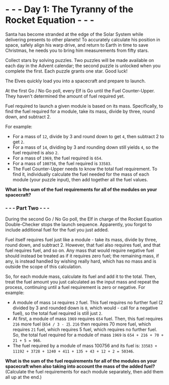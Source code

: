 # - - - Day 1: The Tyranny of the Rocket Equation - - -
Santa has become stranded at the edge of the Solar System while delivering presents to other planets! To accurately calculate his position in space, safely align his warp drive, and return to Earth in time to save Christmas, he needs you to bring him measurements from fifty stars.

Collect stars by solving puzzles. Two puzzles will be made available on each day in the Advent calendar; the second puzzle is unlocked when you complete the first. Each puzzle grants one star. Good luck!

The Elves quickly load you into a spacecraft and prepare to launch.

At the first Go / No Go poll, every Elf is Go until the Fuel Counter-Upper. They haven't determined the amount of fuel required yet.

Fuel required to launch a given module is based on its mass. Specifically, to find the fuel required for a module, take its mass, divide by three, round down, and subtract 2.

For example:
* For a mass of ``12``, divide by 3 and round down to get ``4``, then subtract 2 to get ``2``.
* For a mass of ``14``, dividing by 3 and rounding down still yields ``4``, so the fuel required is also ``2``.
* For a mass of ``1969``, the fuel required is ``654``.
* For a mass of ``100756``, the fuel required is ``33583``.
* The Fuel Counter-Upper needs to know the total fuel requirement. To find it, individually calculate the fuel needed for the mass of each module (your puzzle input), then add together all the fuel values.

**What is the sum of the fuel requirements for all of the modules on your spacecraft?**

### - - - Part Two - - -
During the second Go / No Go poll, the Elf in charge of the Rocket Equation Double-Checker stops the launch sequence. Apparently, you forgot to include additional fuel for the fuel you just added.

Fuel itself requires fuel just like a module - take its mass, divide by three, round down, and subtract 2. However, that fuel also requires fuel, and that fuel requires fuel, and so on. Any mass that would require negative fuel should instead be treated as if it requires zero fuel; the remaining mass, if any, is instead handled by wishing really hard, which has no mass and is outside the scope of this calculation.

So, for each module mass, calculate its fuel and add it to the total. Then, treat the fuel amount you just calculated as the input mass and repeat the process, continuing until a fuel requirement is zero or negative. For example:

* A module of mass ``14`` requires ``2`` fuel. This fuel requires no further fuel (2 divided by 3 and rounded down is ``0``, which would - call for a negative fuel), so the total fuel required is still just ``2``.
* At first, a module of mass ``1969`` requires ``654`` fuel. Then, this fuel requires ``216`` more fuel (``654 / 3 - 2``). ``216`` then requires 70 more fuel, which requires ``21`` fuel, which requires 5 fuel, which requires no further fuel. So, the total fuel required for a module of mass ``1969`` is ``654 + 216 + 70 + 21 + 5 = 966``.
* The fuel required by a module of mass 100756 and its fuel is: ``33583 + 11192 + 3728 + 1240 + 411 + 135 + 43 + 12 + 2 = 50346``.

**What is the sum of the fuel requirements for all of the modules on your spacecraft when also taking into account the mass of the added fuel?** (Calculate the fuel requirements for each module separately, then add them all up at the end.)


